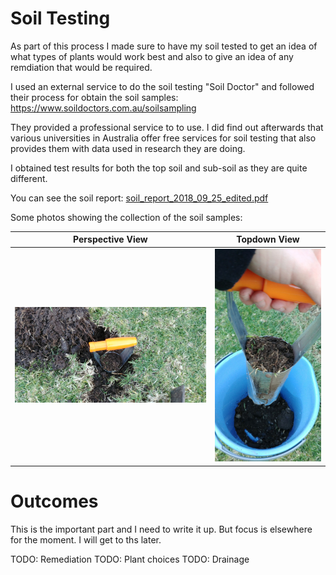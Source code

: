 
# Soil Testing

As part of this process I made sure to have my soil tested to get an idea of what types of plants would work best and also to give an idea of any remdiation that would be required.

I used an external service to do the soil testing "Soil Doctor" and followed their process for obtain the soil samples: https://www.soildoctors.com.au/soilsampling 

They provided a professional service to to use. I did find out afterwards that various universities in Australia offer free services for soil testing that also provides them with data used in research they are doing.

I obtained test results for both the top soil and sub-soil as they are quite different. 

You can see the soil report: [soil_report_2018_09_25_edited.pdf](soil_report_2018_09_25_edited.pdf)

Some photos showing the collection of the soil samples:

Perspective View  |  Topdown View
:---:|:---:
![photos/20180916_172046.jpg](photos/20180916_172046.jpg)  |  ![photos/20180916_172052.jpg](photos/20180916_172052.jpg)


# Outcomes

This is the important part and I need to write it up. But focus is elsewhere for the moment. I will get to ths later.

TODO: Remediation
TODO: Plant choices
TODO: Drainage
